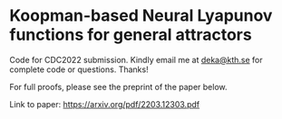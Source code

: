 # Koopman-based Neural Lyapunov functions for general attractors
Code for CDC2022 submission. Kindly email me at deka@kth.se for complete code or questions. Thanks!

For full proofs, please see the preprint of the paper below.

Link to paper: https://arxiv.org/pdf/2203.12303.pdf
